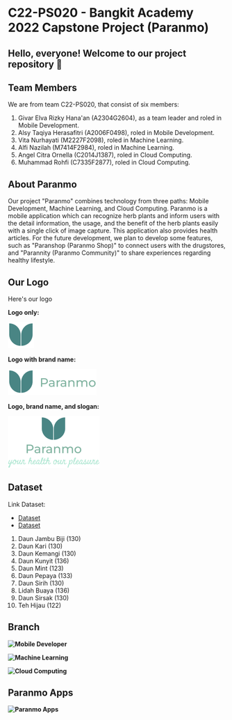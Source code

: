 # C22-PS020 - Bangkit Academy 2022 Capstone Project (Paranmo)

## Hello, everyone! Welcome to our project repository 👋

## Team Members
We are from team C22-PS020, that consist of six members:
1. Givar Elva Rizky Hana'an (A2304G2604), as a team leader and roled in Mobile Development.
2. Alsy Taqiya Herasafitri (A2006F0498), roled in Mobile Development.
3. Vita Nurhayati (M2227F2098), roled in Machine Learning.
4. Alfi Nazilah (M7414F2984), roled in Machine Learning.
5. Angel Citra Ornella (C2014J1387), roled in Cloud Computing.
6. Muhammad Rohfi (C7335F2877), roled in Cloud Computing.

## About Paranmo
Our project "Paranmo" combines technology from three paths: Mobile Development, Machine Learning, and Cloud Computing. Paranmo is a mobile application which can recognize herb plants and inform users with the detail information, the usage, and the benefit of the herb plants easily with a single click of image capture. This application also provides health articles. For the future development, we plan to develop some features, such as "Paranshop (Paranmo Shop)" to connect users with the drugstores, and "Parannity (Paranmo Community)" to share experiences regarding healthy lifestyle.

## Our Logo
Here's our logo

**Logo only:**

![Logo-only Paranmo](https://github.com/yuraiki9737/Paranmo/blob/main/Logo%201.png?raw=true)

**Logo with brand name:**

![Logo and Paranmo brandname](https://github.com/yuraiki9737/Paranmo/blob/main/Logo%202.png?raw=true)

**Logo, brand name, and slogan:**

 ![Logo, brandname and Paranmo slogan](https://github.com/yuraiki9737/Paranmo/blob/main/Logo%203.png?raw=true)
 
## Dataset
Link Dataset: 
- [Dataset](https://www.kaggle.com/datasets/anefiamutiaraatha/dataset-tanaman-herbal)
- [Dataset](https://drive.google.com/drive/folders/1sKbjP0QpJkjEVmW8y695nc3_nrZ-YF44)

1. Daun Jambu Biji (130)
2. Daun Kari (130)
3. Daun Kemangi (130)
4. Daun Kunyit (136)
5. Daun Mint (123)
6. Daun Pepaya (133)
7. Daun Sirih (130)
8. Lidah Buaya (136)
9. Daun Sirsak (130)
10. Teh Hijau (122)

## Branch
 
**![Mobile Developer](https://github.com/yuraiki9737/Mobile-Paranmo/tree/master)**
 
**![Machine Learning](https://github.com/alfigrace/capstone/tree/machine-learning)**
 
**![Cloud Computing](https://github.com/rohfi/api_paranmo)**

## Paranmo Apps

**![Paranmo Apps](https://drive.google.com/file/d/1saZnWjueGCGVTRijD9ISpRuR0s61-pNu/view?usp=sharing)**





